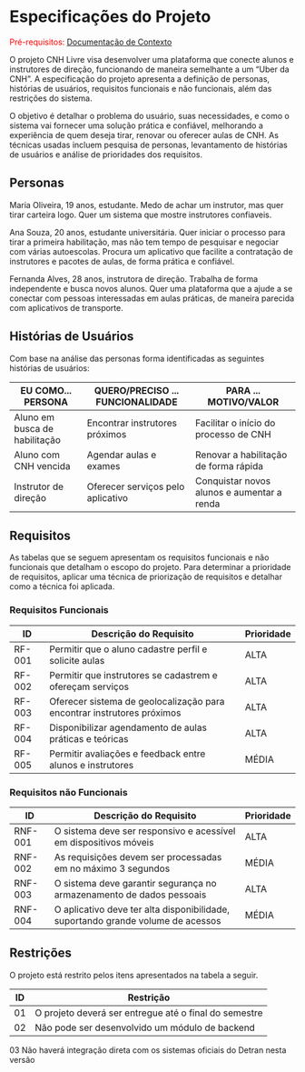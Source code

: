 # Especificações do Projeto

<span style="color:red">Pré-requisitos: <a href="01-Documentação de Contexto.md"> Documentação de Contexto</a></span>

O projeto CNH Livre visa desenvolver uma plataforma que conecte alunos e instrutores de direção, funcionando de maneira semelhante a um “Uber da CNH”. A especificação do projeto apresenta a definição de personas, histórias de usuários, requisitos funcionais e não funcionais, além das restrições do sistema.

O objetivo é detalhar o problema do usuário, suas necessidades, e como o sistema vai fornecer uma solução prática e confiável, melhorando a experiência de quem deseja tirar, renovar ou oferecer aulas de CNH. As técnicas usadas incluem pesquisa de personas, levantamento de histórias de usuários e análise de prioridades dos requisitos.

## Personas

Maria Oliveira, 19 anos, estudante. Medo de achar um instrutor, mas quer tirar carteira logo. Quer um sistema que mostre instrutores confiaveis.

Ana Souza, 20 anos, estudante universitária. Quer iniciar o processo para tirar a primeira habilitação, mas não tem tempo de pesquisar e negociar com várias autoescolas. Procura um aplicativo que facilite a contratação de instrutores e pacotes de aulas, de forma prática e confiável.

Fernanda Alves, 28 anos, instrutora de direção. Trabalha de forma independente e busca novos alunos. Quer uma plataforma que a ajude a se conectar com pessoas interessadas em aulas práticas, de maneira parecida com aplicativos de transporte.



## Histórias de Usuários

Com base na análise das personas forma identificadas as seguintes histórias de usuários:

| EU COMO... PERSONA            | QUERO/PRECISO ... FUNCIONALIDADE  | PARA ... MOTIVO/VALOR                      |
| ----------------------------- | --------------------------------- | ------------------------------------------ |
| Aluno em busca de habilitação | Encontrar instrutores próximos    | Facilitar o início do processo de CNH      |
| Aluno com CNH vencida         | Agendar aulas e exames            | Renovar a habilitação de forma rápida      |
| Instrutor de direção          | Oferecer serviços pelo aplicativo | Conquistar novos alunos e aumentar a renda |



## Requisitos

As tabelas que se seguem apresentam os requisitos funcionais e não funcionais que detalham o escopo do projeto. Para determinar a prioridade de requisitos, aplicar uma técnica de priorização de requisitos e detalhar como a técnica foi aplicada.

### Requisitos Funcionais
| ID     | Descrição do Requisito                                                 | Prioridade |
| ------ | ---------------------------------------------------------------------- | ---------- |
| RF-001 | Permitir que o aluno cadastre perfil e solicite aulas                  | ALTA       |
| RF-002 | Permitir que instrutores se cadastrem e ofereçam serviços              | ALTA       |
| RF-003 | Oferecer sistema de geolocalização para encontrar instrutores próximos | ALTA       |
| RF-004 | Disponibilizar agendamento de aulas práticas e teóricas                | ALTA       |
| RF-005 | Permitir avaliações e feedback entre alunos e instrutores              | MÉDIA      |


### Requisitos não Funcionais

| ID      | Descrição do Requisito                                                          | Prioridade |
| ------- | ------------------------------------------------------------------------------- | ---------- |
| RNF-001 | O sistema deve ser responsivo e acessível em dispositivos móveis                | ALTA       |
| RNF-002 | As requisições devem ser processadas em no máximo 3 segundos                    | MÉDIA      |
| RNF-003 | O sistema deve garantir segurança no armazenamento de dados pessoais            | ALTA       |
| RNF-004 | O aplicativo deve ter alta disponibilidade, suportando grande volume de acessos | MÉDIA      |



## Restrições

O projeto está restrito pelos itens apresentados na tabela a seguir.

|ID| Restrição                                             |
|--|-------------------------------------------------------|
|01| O projeto deverá ser entregue até o final do semestre |
|02| Não pode ser desenvolvido um módulo de backend        |
 03 Não haverá integração direta com os sistemas oficiais do Detran nesta versão




